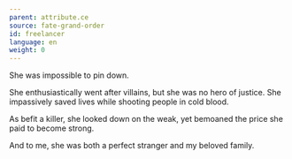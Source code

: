 ```yaml
---
parent: attribute.ce
source: fate-grand-order
id: freelancer
language: en
weight: 0
---
```


She was impossible to pin down.

She enthusiastically went after villains, but she was no hero of justice.
She impassively saved lives while shooting people in cold blood.

As befit a killer, she looked down on the weak, yet bemoaned the price she paid to become strong.

And to me, she was both a perfect stranger and my beloved family.
